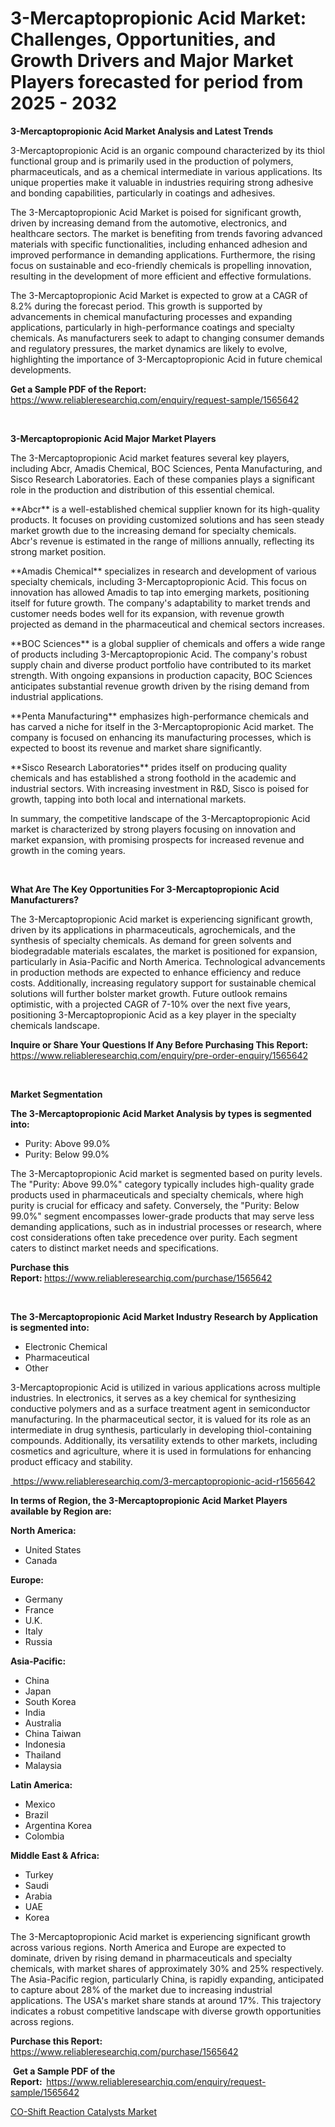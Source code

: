 <p><h1>3-Mercaptopropionic Acid Market: Challenges, Opportunities, and Growth Drivers and Major Market Players forecasted for period from 2025 - 2032</h1></p><p><strong>3-Mercaptopropionic Acid Market Analysis and Latest Trends</strong></p>
<p><p>3-Mercaptopropionic Acid is an organic compound characterized by its thiol functional group and is primarily used in the production of polymers, pharmaceuticals, and as a chemical intermediate in various applications. Its unique properties make it valuable in industries requiring strong adhesive and bonding capabilities, particularly in coatings and adhesives.</p><p>The 3-Mercaptopropionic Acid Market is poised for significant growth, driven by increasing demand from the automotive, electronics, and healthcare sectors. The market is benefiting from trends favoring advanced materials with specific functionalities, including enhanced adhesion and improved performance in demanding applications. Furthermore, the rising focus on sustainable and eco-friendly chemicals is propelling innovation, resulting in the development of more efficient and effective formulations.</p><p>The 3-Mercaptopropionic Acid Market is expected to grow at a CAGR of 8.2% during the forecast period. This growth is supported by advancements in chemical manufacturing processes and expanding applications, particularly in high-performance coatings and specialty chemicals. As manufacturers seek to adapt to changing consumer demands and regulatory pressures, the market dynamics are likely to evolve, highlighting the importance of 3-Mercaptopropionic Acid in future chemical developments.</p></p>
<p><strong>Get a Sample PDF of the Report:&nbsp;</strong> <a href="https://www.reliableresearchiq.com/enquiry/request-sample/1565642?utm_campaign=2271&utm_medium=2&utm_source=Github&utm_content=ia&utm_term=02042025&utm_id=3-mercaptopropionic-acid">https://www.reliableresearchiq.com/enquiry/request-sample/1565642</a></p>
<p>&nbsp;</p>
<p><strong>3-Mercaptopropionic Acid Major Market Players</strong></p>
<p><p>The 3-Mercaptopropionic Acid market features several key players, including Abcr, Amadis Chemical, BOC Sciences, Penta Manufacturing, and Sisco Research Laboratories. Each of these companies plays a significant role in the production and distribution of this essential chemical.</p><p>**Abcr** is a well-established chemical supplier known for its high-quality products. It focuses on providing customized solutions and has seen steady market growth due to the increasing demand for specialty chemicals. Abcr's revenue is estimated in the range of millions annually, reflecting its strong market position.</p><p>**Amadis Chemical** specializes in research and development of various specialty chemicals, including 3-Mercaptopropionic Acid. This focus on innovation has allowed Amadis to tap into emerging markets, positioning itself for future growth. The company's adaptability to market trends and customer needs bodes well for its expansion, with revenue growth projected as demand in the pharmaceutical and chemical sectors increases.</p><p>**BOC Sciences** is a global supplier of chemicals and offers a wide range of products including 3-Mercaptopropionic Acid. The company's robust supply chain and diverse product portfolio have contributed to its market strength. With ongoing expansions in production capacity, BOC Sciences anticipates substantial revenue growth driven by the rising demand from industrial applications.</p><p>**Penta Manufacturing** emphasizes high-performance chemicals and has carved a niche for itself in the 3-Mercaptopropionic Acid market. The company is focused on enhancing its manufacturing processes, which is expected to boost its revenue and market share significantly.</p><p>**Sisco Research Laboratories** prides itself on producing quality chemicals and has established a strong foothold in the academic and industrial sectors. With increasing investment in R&D, Sisco is poised for growth, tapping into both local and international markets.</p><p>In summary, the competitive landscape of the 3-Mercaptopropionic Acid market is characterized by strong players focusing on innovation and market expansion, with promising prospects for increased revenue and growth in the coming years.</p></p>
<p>&nbsp;</p>
<p><strong>What Are The Key Opportunities For 3-Mercaptopropionic Acid Manufacturers?</strong></p>
<p><p>The 3-Mercaptopropionic Acid market is experiencing significant growth, driven by its applications in pharmaceuticals, agrochemicals, and the synthesis of specialty chemicals. As demand for green solvents and biodegradable materials escalates, the market is positioned for expansion, particularly in Asia-Pacific and North America. Technological advancements in production methods are expected to enhance efficiency and reduce costs. Additionally, increasing regulatory support for sustainable chemical solutions will further bolster market growth. Future outlook remains optimistic, with a projected CAGR of 7-10% over the next five years, positioning 3-Mercaptopropionic Acid as a key player in the specialty chemicals landscape.</p></p>
<p><strong>Inquire or Share Your Questions If Any Before Purchasing This Report:</strong> <a href="https://www.reliableresearchiq.com/enquiry/pre-order-enquiry/1565642?utm_campaign=2271&utm_medium=2&utm_source=Github&utm_content=ia&utm_term=02042025&utm_id=3-mercaptopropionic-acid">https://www.reliableresearchiq.com/enquiry/pre-order-enquiry/1565642</a></p>
<p>&nbsp;</p>
<p><strong>Market Segmentation</strong></p>
<p><strong>The 3-Mercaptopropionic Acid Market Analysis by types is segmented into:</strong></p>
<p><ul><li>Purity: Above 99.0%</li><li>Purity: Below 99.0%</li></ul></p>
<p><p>The 3-Mercaptopropionic Acid market is segmented based on purity levels. The "Purity: Above 99.0%" category typically includes high-quality grade products used in pharmaceuticals and specialty chemicals, where high purity is crucial for efficacy and safety. Conversely, the "Purity: Below 99.0%" segment encompasses lower-grade products that may serve less demanding applications, such as in industrial processes or research, where cost considerations often take precedence over purity. Each segment caters to distinct market needs and specifications.</p></p>
<p><strong>Purchase this Report:&nbsp;</strong><a href="https://www.reliableresearchiq.com/purchase/1565642?utm_campaign=2271&utm_medium=2&utm_source=Github&utm_content=ia&utm_term=02042025&utm_id=3-mercaptopropionic-acid">https://www.reliableresearchiq.com/purchase/1565642</a></p>
<p>&nbsp;</p>
<p><strong>The 3-Mercaptopropionic Acid Market Industry Research by Application is segmented into:</strong></p>
<p><ul><li>Electronic Chemical</li><li>Pharmaceutical</li><li>Other</li></ul></p>
<p><p>3-Mercaptopropionic Acid is utilized in various applications across multiple industries. In electronics, it serves as a key chemical for synthesizing conductive polymers and as a surface treatment agent in semiconductor manufacturing. In the pharmaceutical sector, it is valued for its role as an intermediate in drug synthesis, particularly in developing thiol-containing compounds. Additionally, its versatility extends to other markets, including cosmetics and agriculture, where it is used in formulations for enhancing product efficacy and stability.</p></p>
<p><a href="https://www.reliableresearchiq.com/3-mercaptopropionic-acid-r1565642?utm_campaign=2271&utm_medium=2&utm_source=Github&utm_content=ia&utm_term=02042025&utm_id=3-mercaptopropionic-acid">&nbsp;https://www.reliableresearchiq.com/3-mercaptopropionic-acid-r1565642</a></p>
<p><strong>In terms of Region, the 3-Mercaptopropionic Acid Market Players available by Region are:</strong></p>
<p>
    <p> <strong> North America: </strong>
        <ul>
            <li>United States</li>
            <li>Canada</li>
        </ul>
        </p> 
    <p> <strong> Europe: </strong>
        <ul>
            <li>Germany</li>
            <li>France</li>
            <li>U.K.</li>
            <li>Italy</li>
            <li>Russia</li>
        </ul>
        </p> 
    <p> <strong> Asia-Pacific: </strong>
        <ul>
            <li>China</li>
            <li>Japan</li>
            <li>South Korea</li>
            <li>India</li>
            <li>Australia</li>
            <li>China Taiwan</li>
            <li>Indonesia</li>
            <li>Thailand</li>
            <li>Malaysia</li>
        </ul>
        </p> 
    <p> <strong> Latin America: </strong>
        <ul>
            <li>Mexico</li>
            <li>Brazil</li>
            <li>Argentina Korea</li>
            <li>Colombia</li>
        </ul>
        </p> 
    <p> <strong> Middle East & Africa: </strong>
        <ul>
            <li>Turkey</li>
            <li>Saudi</li>
            <li>Arabia</li>
            <li>UAE</li>
            <li>Korea</li>
        </ul>
    </p>
    </p>
<p><p>The 3-Mercaptopropionic Acid market is experiencing significant growth across various regions. North America and Europe are expected to dominate, driven by rising demand in pharmaceuticals and specialty chemicals, with market shares of approximately 30% and 25% respectively. The Asia-Pacific region, particularly China, is rapidly expanding, anticipated to capture about 28% of the market due to increasing industrial applications. The USA's market share stands at around 17%. This trajectory indicates a robust competitive landscape with diverse growth opportunities across regions.</p></p>
<p><strong>Purchase this Report: </strong><a href="https://www.reliableresearchiq.com/purchase/1565642?utm_campaign=2271&utm_medium=2&utm_source=Github&utm_content=ia&utm_term=02042025&utm_id=3-mercaptopropionic-acid">https://www.reliableresearchiq.com/purchase/1565642</a></p>
<p>&nbsp;<strong>Get a Sample PDF of the Report:&nbsp;&nbsp;</strong><a href="https://www.reliableresearchiq.com/enquiry/request-sample/1565642?utm_campaign=2271&utm_medium=2&utm_source=Github&utm_content=ia&utm_term=02042025&utm_id=3-mercaptopropionic-acid">https://www.reliableresearchiq.com/enquiry/request-sample/1565642</a></p>
<p><strong></strong></p>
<p><p><a href="https://github.com/castoriffic/Market-Research-Report-List-6/blob/main/co-shift-reaction-catalysts-market.md?utm_campaign=2271&utm_medium=2&utm_source=Github&utm_content=ia&utm_term=02042025&utm_id=3-mercaptopropionic-acid">CO-Shift Reaction Catalysts Market</a></p></p>